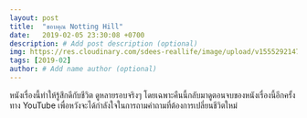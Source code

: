 ```yaml
---
layout: post
title:  "ขอบคุณ Notting Hill"
date:   2019-02-05 23:30:08 +0700
description: # Add post description (optional)
img: https://res.cloudinary.com/sdees-reallife/image/upload/v1555292147/Scene_15.jpg # Add image post (optional)
tags: [2019-02]
author: # Add name author (optional)
---
```

หนังเรื่องนี้ทำให้รู้สึกดีกับชีวิต ดูหลายรอบจริงๆ โดยเฉพาะคืนนี้กลับมาดูตอนจบของหนังเรื่องนี้อีกครั้งทาง YouTube เพื่อหวังจะได้กำลังใจในการถามคำถามที่ต้องการเปลี่ยนชีวิตใหม่
